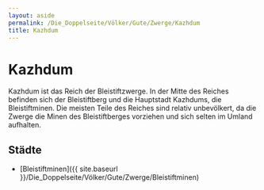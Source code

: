 ```yaml
---
layout: aside
permalink: /Die_Doppelseite/Völker/Gute/Zwerge/Kazhdum
title: Kazhdum
---
```


# Kazhdum

Kazhdum ist das Reich der Bleistiftzwerge. In der Mitte des Reiches befinden sich der Bleistiftberg und die Hauptstadt Kazhdums, die Bleistiftminen. Die meisten Teile des Reiches sind relativ unbevölkert, da die Zwerge die Minen des Bleistiftberges vorziehen und sich selten im Umland aufhalten.

## Städte

- [Bleistiftminen]({{ site.baseurl }}/Die_Doppelseite/Völker/Gute/Zwerge/Bleistiftminen)
